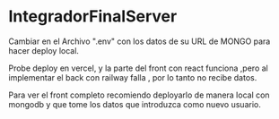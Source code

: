 # IntegradorFinalServer

Cambiar en el Archivo ".env" con los datos de su URL de MONGO para hacer deploy local.

Probe deploy en vercel, y la parte del front con react funciona ,pero al implementar el back con railway falla , por lo tanto no recibe datos.

Para ver el front completo recomiendo deployarlo de manera local con mongodb y que tome los datos que introduzca como nuevo usuario.
